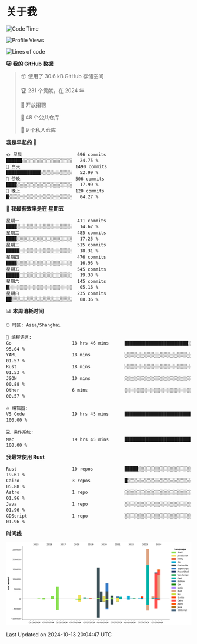 # 关于我

<!--START_SECTION:waka-->
![Code Time](http://img.shields.io/badge/Code%20Time-3%2C227%20hrs%201%20min-blue)

![Profile Views](http://img.shields.io/badge/%E4%B8%AA%E4%BA%BA%E8%B5%84%E6%96%99%E8%A7%82%E7%9C%8B%E6%AC%A1%E6%95%B0-0-blue)

![Lines of code](https://img.shields.io/badge/%E4%BB%8E%E3%80%8CHello%20World%E3%80%8D%E8%B5%B7%E6%88%91%E5%B7%B2%E7%BB%8F%E5%86%99%E4%BA%86-1.0%20million%20%E8%A1%8C%E4%BB%A3%E7%A0%81-blue)

**🐱 我的 GitHub 数据** 

> 📦  使用了 30.6 kB GitHub 存储空间 
 > 
> 🏆 231 个贡献，在 2024 年
 > 
> 💼 开放招聘
 > 
> 📜 48 个公共仓库 
 > 
> 🔑 9 个私人仓库 
 > 
**我是早起的 🐤** 

```text
🌞 早晨                     696 commits         ██████░░░░░░░░░░░░░░░░░░░   24.75 % 
🌆 白天                     1490 commits        █████████████░░░░░░░░░░░░   52.99 % 
🌃 傍晚                     506 commits         ████░░░░░░░░░░░░░░░░░░░░░   17.99 % 
🌙 晚上                     120 commits         █░░░░░░░░░░░░░░░░░░░░░░░░   04.27 % 
```
📅 **我最有效率是在 星期五** 

```text
星期一                      411 commits         ████░░░░░░░░░░░░░░░░░░░░░   14.62 % 
星期二                      485 commits         ████░░░░░░░░░░░░░░░░░░░░░   17.25 % 
星期三                      515 commits         █████░░░░░░░░░░░░░░░░░░░░   18.31 % 
星期四                      476 commits         ████░░░░░░░░░░░░░░░░░░░░░   16.93 % 
星期五                      545 commits         █████░░░░░░░░░░░░░░░░░░░░   19.38 % 
星期六                      145 commits         █░░░░░░░░░░░░░░░░░░░░░░░░   05.16 % 
星期日                      235 commits         ██░░░░░░░░░░░░░░░░░░░░░░░   08.36 % 
```


📊 **本周消耗时间** 

```text
🕑︎ 时区: Asia/Shanghai

💬 编程语言: 
Go                       18 hrs 46 mins      ████████████████████████░   95.04 % 
YAML                     18 mins             ░░░░░░░░░░░░░░░░░░░░░░░░░   01.57 % 
Rust                     18 mins             ░░░░░░░░░░░░░░░░░░░░░░░░░   01.53 % 
JSON                     10 mins             ░░░░░░░░░░░░░░░░░░░░░░░░░   00.88 % 
Other                    6 mins              ░░░░░░░░░░░░░░░░░░░░░░░░░   00.57 % 

🔥 编辑器: 
VS Code                  19 hrs 45 mins      █████████████████████████   100.00 % 

💻 操作系统: 
Mac                      19 hrs 45 mins      █████████████████████████   100.00 % 
```

**我最常使用 Rust** 

```text
Rust                     10 repos            █████░░░░░░░░░░░░░░░░░░░░   19.61 % 
Cairo                    3 repos             █░░░░░░░░░░░░░░░░░░░░░░░░   05.88 % 
Astro                    1 repo              ░░░░░░░░░░░░░░░░░░░░░░░░░   01.96 % 
Java                     1 repo              ░░░░░░░░░░░░░░░░░░░░░░░░░   01.96 % 
GDScript                 1 repo              ░░░░░░░░░░░░░░░░░░░░░░░░░   01.96 % 
```



**时间线**

![Lines of Code chart](https://raw.githubusercontent.com/catusax/catusax/master/assets/bar_graph.png)


 Last Updated on 2024-10-13 20:04:47 UTC
<!--END_SECTION:waka-->
